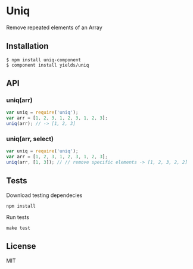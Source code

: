 
# Uniq

  Remove repeated elements of an Array

## Installation

```
$ npm install uniq-component
$ component install yields/uniq
```

## API

### uniq(arr)

```js
var uniq = require('uniq');
var arr = [1, 2, 3, 1, 2, 3, 1, 2, 3];
uniq(arr); // -> [1, 2, 3]
```

### uniq(arr, select)

```js
var uniq = require('uniq');
var arr = [1, 2, 3, 1, 2, 3, 1, 2, 3];
uniq(arr, [1, 3]); // // remove specific elements -> [1, 2, 3, 2, 2]
```

## Tests

Download testing dependecies

```
npm install
```

Run tests

```
make test
```

## License

  MIT
